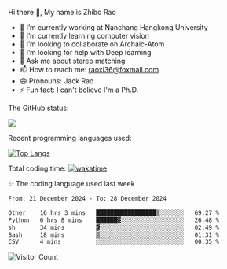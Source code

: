 Hi there 👋, My name is Zhibo Rao
- 🔭 I’m currently working at Nanchang Hangkong University
- 🌱 I’m currently learning computer vision
- 👯 I’m looking to collaborate on Archaic-Atom
- 🤔 I’m looking for help with Deep learning
- 💬 Ask me about stereo matching
- 📫 How to reach me: raoxi36@foxmail.com
- 😄 Pronouns: Jack Rao
- ⚡ Fun fact: I can't believe I'm a Ph.D.

The GitHub status:

![](https://github-readme-stats.vercel.app/api?username=ZhiboRao)

Recent programming languages used:

[![Top Langs](https://github-readme-stats.vercel.app/api/top-langs/?username=ZhiboRao&layout=compact)](https://github.com/anuraghazra/github-readme-stats)

Total coding time: [![wakatime](https://wakatime.com/badge/user/51ec5ec7-4742-4243-9eea-732ade32c0b7.svg)](https://wakatime.com/@51ec5ec7-4742-4243-9eea-732ade32c0b7)

✨ The coding language used last week 
<!--START_SECTION:waka-->

```txt
From: 21 December 2024 - To: 28 December 2024

Other    16 hrs 3 mins   █████████████████▒░░░░░░░   69.27 %
Python   6 hrs 8 mins    ██████▓░░░░░░░░░░░░░░░░░░   26.48 %
sh       34 mins         ▓░░░░░░░░░░░░░░░░░░░░░░░░   02.49 %
Bash     18 mins         ▒░░░░░░░░░░░░░░░░░░░░░░░░   01.31 %
CSV      4 mins          ░░░░░░░░░░░░░░░░░░░░░░░░░   00.35 %
```

<!--END_SECTION:waka-->

![Visitor Count](https://profile-counter.glitch.me/Raohaocheng/count.svg)
